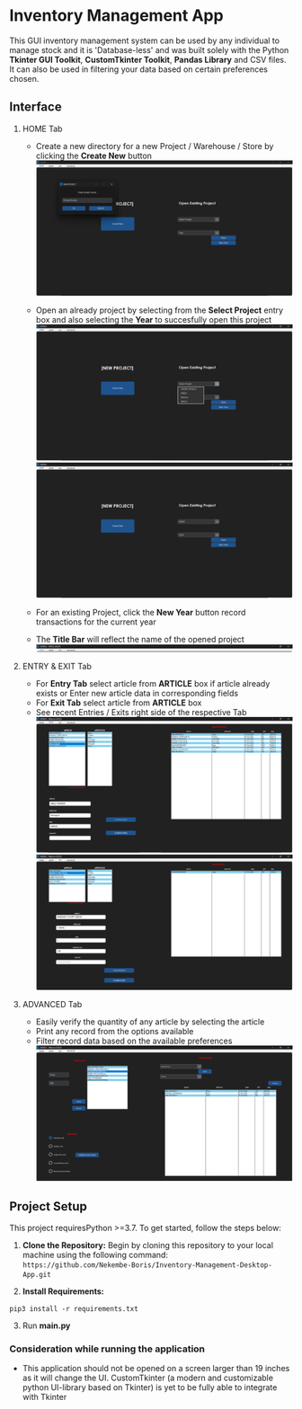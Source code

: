# Inventory Management App

This GUI inventory management system can be used by any individual to manage stock and it is 'Database-less' and was built solely with the Python **Tkinter GUI Toolkit**, **CustomTkinter Toolkit**, **Pandas Library** and CSV files. It can also be used in filtering your data based on certain preferences chosen.  



## Interface

1. HOME Tab
   - Create a new directory for a new Project / Warehouse / Store by clicking the **Create New** button
     ![create_project_img](./_docs/assets/new_project.png)

   - Open an already project by selecting from the **Select Project** entry box and also selecting the **Year** to succesfully open this project
     ![open_project_img](./_docs/assets/existing_project.png)
     ![open_img](./_docs/assets/year_project.png)

   - For an existing Project, click the **New Year** button record transactions for the current year
   - The **Title Bar** will reflect the name of the opened project
     ![title_img](./_docs/assets/opened.png)

2. ENTRY & EXIT Tab
   - For **Entry Tab** select article from **ARTICLE** box if article already exists or Enter new article data in corresponding fields
   - For **Exit Tab** select article from **ARTICLE** box
   - See recent Entries / Exits right side of the respective Tab
     ![entry_img](./_docs/assets/entry.png)
     ![exit_img](./_docs/assets/exit.png)

3. ADVANCED Tab
   - Easily verify the quantity of any article by selecting the article
   - Print any record from the options available
   - Filter record data based on the available preferences
     ![advanced_tab](./_docs/assets/advanced.png)
## Project Setup

This project requiresPython >=3.7. To get started, follow the steps below:

1. **Clone the Repository:** Begin by cloning this repository to your local machine using the following command:  
   ```https://github.com/Nekembe-Boris/Inventory-Management-Desktop-App.git```


2. **Install Requirements:**  
```
pip3 install -r requirements.txt
```

3. Run **main.py**

### Consideration while running the application
   - This application should not be opened on a screen larger than 19 inches as it will change the UI. CustomTkinter (a modern and customizable python UI-library based on Tkinter) is yet to be fully able to integrate with Tkinter
